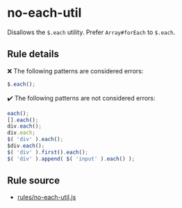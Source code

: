 # no-each-util

Disallows the `$.each` utility. Prefer `Array#forEach` to `$.each`.

## Rule details

❌ The following patterns are considered errors:
```js
$.each();
```

✔️ The following patterns are not considered errors:
```js
each();
[].each();
div.each();
div.each;
$( 'div' ).each();
$div.each();
$( 'div' ).first().each();
$( 'div' ).append( $( 'input' ).each() );
```
## Rule source

* [rules/no-each-util.js](../rules/no-each-util.js)
